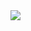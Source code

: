 <img src="https://capsule-render.vercel.app/api?type=transparent&color=auto&height=300&section=header&text=Hello,i'm Iseola&fontSize=90" />
